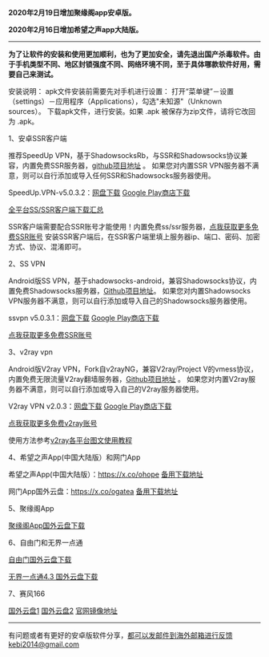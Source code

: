 **2020年2月19日增加聚缘阁app安卓版。**

**2020年2月16日增加希望之声app大陆版。**

***

**为了让软件的安装和使用更加顺利，也为了更加安全，请先退出国产杀毒软件。由于手机类型不同、地区封锁强度不同、网络环境不同，至于具体哪款软件好用，需要自己来测试。**

安装说明：
apk文件安装前需要先对手机进行设置： 打开“菜单键”－设置（settings）－应用程序（Applications），勾选"未知源"（Unknown sources）。
下载apk文件，进行安装。如果 .apk 被保存为zip文件，请将它改回为 .apk。

1、安卓SSR客户端 

推荐SpeedUp VPN，基于ShadowsocksRb，与SSR和Shadowsocks协议兼容，内置免费SSR服务器，[github项目地址](https://github.com/bannedbook/SpeedUp.VPN/releases) 。 如果您对内置SSR VPN服务器不满意，则可以自行添加或导入任何SSR和Shadowsocks服务器使用。

SpeedUp.VPN-v5.0.3.2：[网盘下载](http://173.0.55.66/html/smallsoftware/SpeedUp.VPN-v5.0.3.2.apk)
[Google Play商店下载](https://play.google.com/store/apps/details?id=free.ssr.proxy.SpeedUp.VPN) 

[全平台SS/SSR客户端下载汇总](http://www.mediafire.com/folder/sfqz8bmodqdx5/shadowsocks相关客户端)

SSR客户端需要配合SSR账号才能使用！内置免费ss/ssr服务器，[点我获取更多免费SSR账号](https://github.com/Alvin9999/new-pac/wiki/ss%E5%85%8D%E8%B4%B9%E8%B4%A6%E5%8F%B7) 安装SSR客户端后，在SSR客户端里填上服务器ip、端口、密码、加密方式、协议、混淆即可。

2、SS VPN

Android版SS VPN，基于shadowsocks-android，兼容Shadowsocks协议，内置免费Shadowsocks服务器，[Github项目地址](https://github.com/bannedbook/ssvpn/releases)。 如果您对内置Shadowsocks VPN服务器不满意，则可以自行添加或导入自己的Shadowsocks服务器使用。

ssvpn v5.0.3.1：[网盘下载](http://173.0.55.66/html/smallsoftware/ssvpn-universal.apk)
[Google Play商店下载](https://play.google.com/store/apps/details?id=free.shadowsocks.proxy.VPN)

[点我获取更多免费SSR账号](https://github.com/Alvin9999/new-pac/wiki/ss%E5%85%8D%E8%B4%B9%E8%B4%A6%E5%8F%B7) 

3、v2ray vpn

Android版V2ray VPN，Fork自v2rayNG，兼容V2ray/Project V的vmess协议，内置免费无限流量V2ray翻墙服务器，[Github项目地址](https://github.com/bannedbook/v2ray.vpn/releases) 。 如果您对内置V2ray服务器不满意，则可以自行添加或导入自己的V2ray服务器使用。

V2ray VPN v2.0.3：[网盘下载](http://173.0.55.66/html/smallsoftware/v2ray.vpn-universal-release.apk) 
[Google Play商店下载](https://play.google.com/store/apps/details?id=free.v2ray.proxy.VPN)

[点我获取更多免费v2ray账号](https://github.com/Alvin9999/new-pac/wiki/v2ray%E5%85%8D%E8%B4%B9%E8%B4%A6%E5%8F%B7) 

使用方法参考[v2ray各平台图文使用教程](https://github.com/Alvin9999/new-pac/wiki/v2ray%E5%90%84%E5%B9%B3%E5%8F%B0%E5%9B%BE%E6%96%87%E4%BD%BF%E7%94%A8%E6%95%99%E7%A8%8B)

4、希望之声App(中国大陆版）和网门App

希望之声App(中国大陆版）：https://x.co/ohope  [备用下载地址](http://173.0.55.66/html/smallsoftware/oHopea.apk)

网门App国外云盘：https://x.co/ogatea [备用下载地址](http://173.0.55.66/html/smallsoftware/oGatea.apk)

5、聚缘阁App

[聚缘阁App国外云盘下载](http://173.0.55.66/html/smallsoftware/jyg.apk) 

6、自由门和无界一点通

[自由门国外云盘下载](http://173.0.55.66/html/smallsoftware/fgma.apk)

[无界一点通4.3 国外云盘下载](http://173.0.55.66/html/smallsoftware/um4.1.apk) 

7、赛风166  

[国外云盘1](http://108.61.224.82/lib1/PsiphonAndroid.apk) 
[国外云盘2](https://s3.amazonaws.com/psiphon/web/mjr4-p23r-puwl/PsiphonAndroid.apk) 
[官网镜像地址](https://s3.amazonaws.com/psiphon/web/mjr4-p23r-puwl/zh/download.html) 


***

有问题或者有更好的安卓版软件分享，都可以发邮件到海外邮箱进行反馈kebi2014@gmail.com